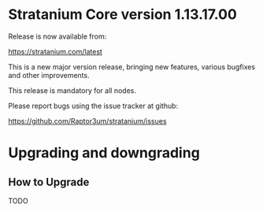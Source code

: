 Stratanium Core version 1.13.17.00
==========================

Release is now available from:

<https://stratanium.com/latest>

This is a new major version release, bringing new features, various bugfixes
and other improvements.

This release is mandatory for all nodes.

Please report bugs using the issue tracker at github:

<https://github.com/Raptor3um/stratanium/issues>


Upgrading and downgrading
=========================

How to Upgrade
--------------
TODO